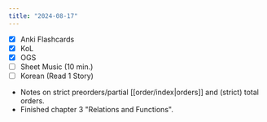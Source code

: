 ```yaml
---
title: "2024-08-17"
---
```


- [x] Anki Flashcards
- [x] KoL
- [x] OGS
- [ ] Sheet Music (10 min.)
- [ ] Korean (Read 1 Story)

* Notes on strict preorders/partial [[order/index|orders]] and (strict) total orders.
* Finished chapter 3 "Relations and Functions".